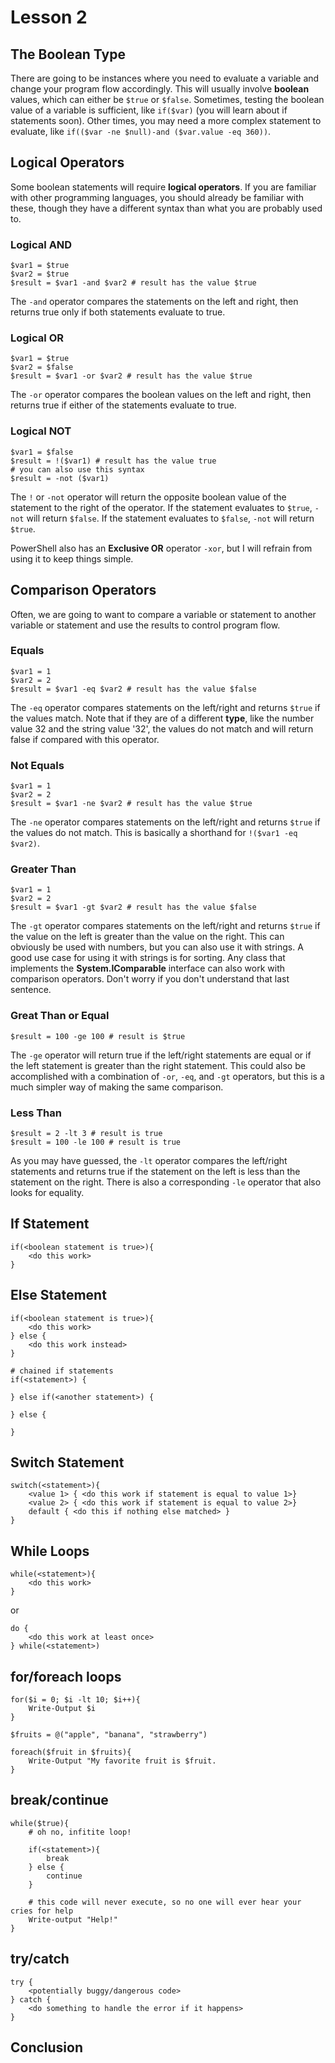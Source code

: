 # Lesson 2

## The Boolean Type

There are going to be instances where you need to evaluate a variable and change your program flow accordingly. This will usually involve **boolean** values, which can either be `$true` or `$false`. Sometimes, testing the boolean value of a variable is sufficient, like `if($var)` (you will learn about if statements soon). Other times, you may need a more complex statement to evaluate, like `if(($var -ne $null)-and ($var.value -eq 360))`. 

## Logical Operators

Some boolean statements will require **logical operators**. If you are familiar with other programming languages, you should already be familiar with these, though they have a different syntax than what you are probably used to.

### Logical AND

```
$var1 = $true
$var2 = $true
$result = $var1 -and $var2 # result has the value $true
```

The `-and` operator compares the statements on the left and right, then returns true only if both statements evaluate to true.

### Logical OR

```
$var1 = $true
$var2 = $false
$result = $var1 -or $var2 # result has the value $true
```

The `-or` operator compares the boolean values on the left and right, then returns true if either of the statements evaluate to true. 

### Logical NOT

```
$var1 = $false
$result = !($var1) # result has the value true
# you can also use this syntax
$result = -not ($var1)
```

The `!` or `-not` operator will return the opposite boolean value of the statement to the right of the operator. If the statement evaluates to `$true`, `-not` will return `$false`. If the statement evaluates to `$false`, `-not` will return `$true`.

PowerShell also has an **Exclusive OR** operator `-xor`, but I will refrain from using it to keep things simple.

## Comparison Operators

Often, we are going to want to compare a variable or statement to another variable or statement and use the results to control program flow. 

### Equals

```
$var1 = 1
$var2 = 2
$result = $var1 -eq $var2 # result has the value $false
```

The `-eq` operator compares statements on the left/right and returns `$true` if the values match. Note that if they are of a different **type**, like the number value 32 and the string value '32', the values do not match and will return false if compared with this operator. 

### Not Equals

```
$var1 = 1
$var2 = 2
$result = $var1 -ne $var2 # result has the value $true
```

The `-ne` operator compares statements on the left/right and returns `$true` if the values do not match. This is basically a shorthand for `!($var1 -eq $var2)`.

### Greater Than

```
$var1 = 1
$var2 = 2
$result = $var1 -gt $var2 # result has the value $false
```

The `-gt` operator compares statements on the left/right and returns `$true` if the value on the left is greater than the value on the right. This can obviously be used with numbers, but you can also use it with strings. A good use case for using it with strings is for sorting. Any class that implements the **System.IComparable** interface can also work with comparison operators. Don't worry if you don't understand that last sentence.

### Great Than or Equal

```
$result = 100 -ge 100 # result is $true
```

The `-ge` operator will return true if the left/right statements are equal or if the left statement is greater than the right statement. This could also be accomplished with a combination of `-or`, `-eq`, and `-gt` operators, but this is a much simpler way of making the same comparison.

### Less Than

```
$result = 2 -lt 3 # result is true
$result = 100 -le 100 # result is true
```

As you may have guessed, the `-lt` operator compares the left/right statements and returns true if the statement on the left is less than the statement on the right. There is also a corresponding `-le` operator that also looks for equality.

## If Statement

```
if(<boolean statement is true>){
    <do this work>
}
```

## Else Statement

```
if(<boolean statement is true>){
    <do this work>
} else {
    <do this work instead>
}

# chained if statements
if(<statement>) {

} else if(<another statement>) {

} else {

}
```

## Switch Statement

```
switch(<statement>){
    <value 1> { <do this work if statement is equal to value 1>}
    <value 2> { <do this work if statement is equal to value 2>}
    default { <do this if nothing else matched> }
}
```

## While Loops

```
while(<statement>){
    <do this work>
}
```

or

```
do {
    <do this work at least once>
} while(<statement>)
```

## for/foreach loops

```
for($i = 0; $i -lt 10; $i++){
    Write-Output $i
}
```

```
$fruits = @("apple", "banana", "strawberry")

foreach($fruit in $fruits){
    Write-Output "My favorite fruit is $fruit.
}
```

## break/continue

```
while($true){
    # oh no, infitite loop!

    if(<statement>){
        break
    } else {
        continue
    }

    # this code will never execute, so no one will ever hear your cries for help
    Write-output "Help!"
}
```

## try/catch

```
try {
    <potentially buggy/dangerous code>
} catch {
    <do something to handle the error if it happens>
}
```

## Conclusion